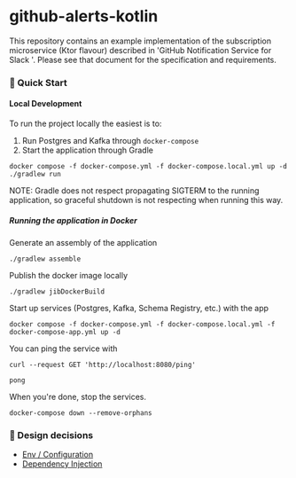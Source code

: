 # github-alerts-kotlin

This repository contains an example implementation of the subscription microservice (Ktor flavour) described in 'GitHub Notification Service for Slack
'. Please see that document for the specification and requirements.

### 📘 Quick Start

#### Local Development

To run the project locally the easiest is to:
  1. Run Postgres and Kafka through `docker-compose`
  2. Start the application through Gradle

```shell
docker compose -f docker-compose.yml -f docker-compose.local.yml up -d
./gradlew run
```

NOTE: Gradle does not respect propagating SIGTERM to the running application, so graceful shutdown is not respecting when running this way.

##### Running the application in Docker

Generate an assembly of the application

```shell
./gradlew assemble
```

Publish the docker image locally

```shell
./gradlew jibDockerBuild
```

Start up services (Postgres, Kafka, Schema Registry, etc.) with the app

```shell
docker compose -f docker-compose.yml -f docker-compose.local.yml -f docker-compose-app.yml up -d
```

You can ping the service with

```shell
curl --request GET 'http://localhost:8080/ping'
```
```text
pong
```

When you're done, stop the services.

```shell
docker-compose down --remove-orphans
```

### 📖 Design decisions

- [Env / Configuration](EnviromentConfiguration.MD)
- [Dependency Injection](DependencyInjection.MD)
